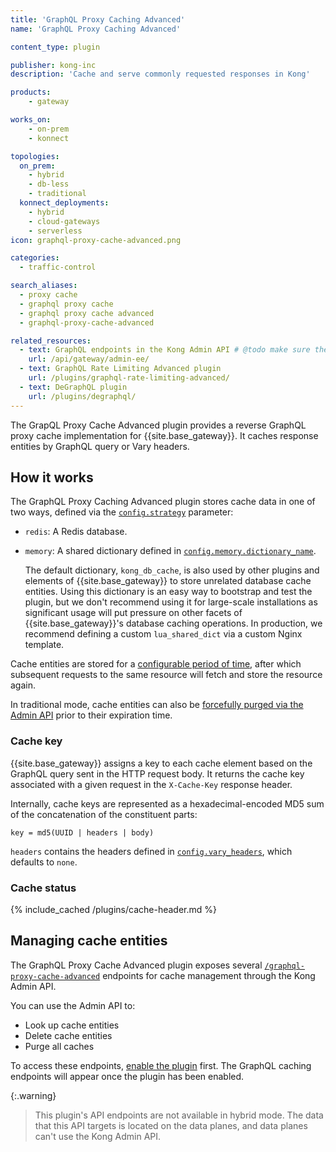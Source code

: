 ```yaml
---
title: 'GraphQL Proxy Caching Advanced'
name: 'GraphQL Proxy Caching Advanced'

content_type: plugin

publisher: kong-inc
description: 'Cache and serve commonly requested responses in Kong'

products:
    - gateway

works_on:
    - on-prem
    - konnect

topologies:
  on_prem:
    - hybrid
    - db-less
    - traditional
  konnect_deployments:
    - hybrid
    - cloud-gateways
    - serverless
icon: graphql-proxy-cache-advanced.png

categories:
  - traffic-control

search_aliases:
  - proxy cache
  - graphql proxy cache
  - graphql proxy cache advanced
  - graphql-proxy-cache-advanced

related_resources:
  - text: GraphQL endpoints in the Kong Admin API # @todo make sure these endpoints get generated
    url: /api/gateway/admin-ee/
  - text: GraphQL Rate Limiting Advanced plugin
    url: /plugins/graphql-rate-limiting-advanced/
  - text: DeGraphQL plugin
    url: /plugins/degraphql/
---
```


The GrapQL Proxy Cache Advanced plugin provides a reverse GraphQL proxy cache implementation for {{site.base_gateway}}. 
It caches response entities by GraphQL query or Vary headers.

## How it works

The GraphQL Proxy Caching Advanced plugin stores cache data in one of two ways, defined via the [`config.strategy`](/plugins/graphql-proxy-cache-advanced/reference/#schema--config-strategy) parameter:

* `redis`: A Redis database.
* `memory`: A shared dictionary defined in [`config.memory.dictionary_name`](/plugins/graphql-proxy-cache-advanced/reference/#schema--config-memory-dictionary_name).

  The default dictionary, `kong_db_cache`, is also used by other plugins and elements of {{site.base_gateway}} to store unrelated database cache entities.
  Using this dictionary is an easy way to bootstrap and test the plugin, but we don't recommend using it for large-scale installations as significant usage will put pressure on other facets of {{site.base_gateway}}'s database caching operations. 
  In production, we recommend defining a custom `lua_shared_dict` via a custom Nginx template.

Cache entities are stored for a [configurable period of time](/plugins/graphql-proxy-cache-advanced/reference/#schema--config-cache_ttl), after which subsequent requests to the same resource will fetch and store the resource again. 

In traditional mode, cache entities can also be [forcefully purged via the Admin API](#managing-cache-entities) prior to their expiration time.

### Cache key

{{site.base_gateway}} assigns a key to each cache element based on the GraphQL query sent in the HTTP request body.
It returns the cache key associated with a given request in the `X-Cache-Key` response header.

Internally, cache keys are represented as a hexadecimal-encoded MD5 sum of the concatenation of the constituent parts:

```
key = md5(UUID | headers | body)
```

`headers` contains the headers defined in [`config.vary_headers`](/plugins/graphql-proxy-cache-advanced/reference/#schema--config-vary_headers), which defaults to `none`.

### Cache status

{% include_cached /plugins/cache-header.md %}

## Managing cache entities

The GraphQL Proxy Cache Advanced plugin exposes several [`/graphql-proxy-cache-advanced`](/api/gateway/admin-ee/) 
endpoints for cache management through the Kong Admin API.

You can use the Admin API to:
* Look up cache entities
* Delete cache entities
* Purge all caches

To access these endpoints, [enable the plugin](/plugins/graphql-proxy-cache-advanced/examples/) first.
The GraphQL caching endpoints will appear once the plugin has been enabled.

{:.warning}
> This plugin's API endpoints are not available in hybrid mode. 
The data that this API targets is located on the data planes, and data planes can't use the Kong Admin API.